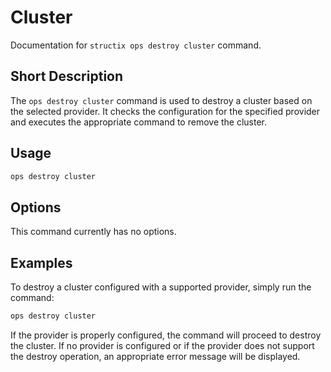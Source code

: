# Cluster

Documentation for `structix ops destroy cluster` command.

## Short Description

The `ops destroy cluster` command is used to destroy a cluster based on the selected provider. It checks the configuration for the specified provider and executes the appropriate command to remove the cluster.

## Usage

```bash
ops destroy cluster
```

## Options

This command currently has no options.

## Examples

To destroy a cluster configured with a supported provider, simply run the command:

```bash
ops destroy cluster
```

If the provider is properly configured, the command will proceed to destroy the cluster. If no provider is configured or if the provider does not support the destroy operation, an appropriate error message will be displayed.